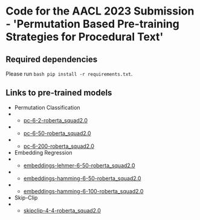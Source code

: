 # Code for the AACL 2023 Submission - 'Permutation Based Pre-training Strategies for Procedural Text'

## Required dependencies

Please run  ```bash pip install -r requirements.txt```. 

## Links to pre-trained models

- Permutation Classification
- + [pc-6-2-roberta_squad2.0](https://huggingface.co/amazonqa1029/pc-6-2-roberta_squad2.0)
- + [pc-6-50-roberta_squad2.0](https://huggingface.co/amazonqa1029/pc-6-50-roberta_squad2.0)
- + [pc-6-200-roberta_squad2.0](https://huggingface.co/amazonqa1029/pc-6-200-roberta_squad2.0)
- Embedding Regression
- + [embeddings-lehmer-6-50-roberta_squad2.0](https://huggingface.co/amazonqa1029/embeddings-lehmer-6-50-roberta_squad2.0)
- + [embeddings-hamming-6-50-roberta_squad2.0](https://huggingface.co/amazonqa1029/embeddings-hamming-6-50-roberta_squad2.0)
- + [embeddings-hamming-6-100-roberta_squad2.0](https://huggingface.co/amazonqa1029/embeddings-hamming-6-100-roberta_squad2.0)
- Skip-Clip
- + [skipclip-4-4-roberta_squad2.0](https://huggingface.co/amazonqa1029/skipclip-4-4-roberta_squad2.0)
